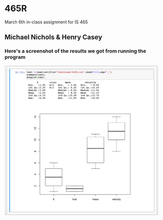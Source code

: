 # 465R
March 6th in-class assignment for IS 465 

## Michael Nichols & Henry Casey


### Here's a screenshot of the results we got from running the program

![pic](https://github.com/mnichols17/465R/blob/master/Screen%20Shot%202020-03-06%20at%203.46.33%20PM.png)
